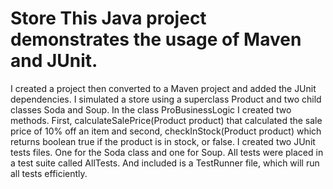 # Store This Java project demonstrates the usage of Maven and JUnit. 
I created a project then converted to a Maven project and added the JUnit dependencies.
I simulated a store using a superclass Product and two child classes Soda and Soup. 
In the class ProBusinessLogic I created two methods. First, calculateSalePrice(Product product) that calculated the sale price of 10% off an item 
and second, checkInStock(Product product) which returns boolean true if the product is in stock, or false.
I created two JUnit tests files. One for the Soda class and one for Soup. 
All tests were placed in a test suite called AllTests.
And included is a TestRunner file, which will run all tests efficiently.
